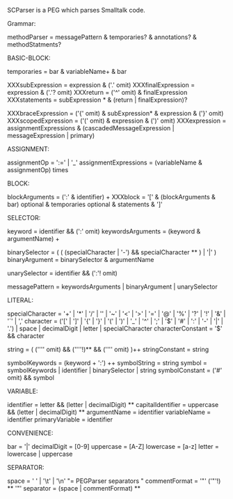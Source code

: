SCParser is a PEG which parses Smalltalk code.

Grammar:

methodParser		= messagePattern & temporaries? & annotations? & methodStatments?

BASIC-BLOCK:

temporaries 		= bar & variableName+ & bar
		
XXXsubExpression 		= expression & ('.' omit)
XXXfinalExpression 		= expression & ('.'? omit)
XXXreturn 				= ('^' omit) & finalExpression
XXXstatements 			= subExpression * & (return | finalExpression)?

XXXbraceExpression 	= ('{' omit) & subExpression* & expression & ('}' omit)
XXXscopedExpression 	= ('(' omit) & expression & (')' omit)
XXXexpression 		= assignmentExpressions & (cascadedMessageExpression | messageExpression | primary)

ASSIGNMENT:

assignmentOp 		= ':=' | '_'
assignmentExpressions = (variableName & assignmentOp) times

BLOCK:

blockArguments 	= (':' & identifier) +
XXXblock 				= '[' & (blockArguments & bar) optional & temporaries optional & statements & ']'

SELECTOR:

keyword 			= identifier && (':' omit)
keywordsArguments = (keyword & argumentName) +

binarySelector 		= ( ( (specialCharacter | '-') && specialCharacter ** ) | '|' )
binaryArgument 	= binarySelector & argumentName

unarySelector 		= identifier && (':'! omit)
		
messagePattern 		= keywordsArguments | binaryArgument | unarySelector

LITERAL:

specialCharacter 	= '+' | '*' | '/' | '\' | '~' | '<' | '>' | '=' | '@' | '%' | '?' | '!' | '&' | '`' | ','
character 			= ('[' | ']' | '{' | '}' | '(' | ')' | '_' | '^' | ';' | '$' | '#' | ':' | '-' | '|' | '.') | space | decimalDigit | letter | specialCharacter
characterConstant 	= '$' && character

string 				= ( ('''' omit) && (''''!)**  && ('''' omit) )++
stringConstant 		= string
		
symbolKeywords 	= (keyword + ':') ++
symbolString 		= string
symbol 				= symbolKeywords | identifier | binarySelector | string
symbolConstant 		= ('#' omit) && symbol

VARIABLE:

identifier 			= letter && (letter | decimalDigit) **
capitalIdentifier 	= uppercase && (letter | decimalDigit) **
argumentName 		= identifier
variableName 		= identifier
primaryVariable 	= identifier

CONVENIENCE:

bar 				= '|'
decimalDigit 		= [0-9]
uppercase 			= [A-Z]
lowercase 			= [a-z]
letter 				= lowercase | uppercase
			
SEPARATOR:

space 				= ' ' | '\t' | '\n' 								"= PEGParser separators "
commentFormat 		= '"' ('"'!) ** '"'
separator 			= (space | commentFormat) **